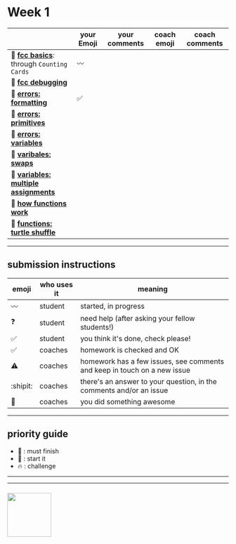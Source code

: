 # Week 1

|  | your Emoji | your comments | coach emoji | coach comments |
| --- | --- | --- | --- | --- |
| :seedling: __[fcc basics](./fcc-basic-js-pt-1.md)__: through ```Counting Cards``` | :wavy_dash: | | | |
| :dash: __[fcc debugging](./fcc-debugging.md)__ | | | | |
| :seedling: __[errors: formatting](./jl-errors-formatting.md)__ | :white_check_mark: | | | |
| :seedling: __[errors: primitives](./jl-errors-primitive-types.md)__ | | | | |
| :seedling: __[errors: variables](./jl-errors-variables.md)__ | | | | |
| :seedling: __[varibales: swaps](./jl-variables-swaps.md)__ | | | | |
| :dash: __[variables: multiple assignments](./jl-variables-multiple.md)__ | | | | |
| :seedling: __[how functions work](./jl-functions.md)__ | | | | |
| :dash: __[functions: turtle shuffle](./jl-turtle-shuffle.md)__ | | | | |

---


## submission instructions

| emoji | who uses it | meaning |
| --- | --- | --- |
|  :wavy_dash: | student | started, in progress  | 
| :question: | student | need help (after asking your fellow students!) | 
| :white_check_mark: | student | you think it's done, check please! | 
| :white_check_mark: | coaches | homework is checked and OK |
| :warning: | coaches | homework has a few issues, see comments and keep in touch on a new issue |
| :shipit: | coaches | there's an answer to your question, in the comments and/or an issue  | 
| :star2: | coaches | you did something awesome |

---

## priority guide

* :seedling: : must finish
* :dash: : start it
* :fire: : challenge

___
___
### <a href="https://hackyourfuture.be" target="_blank"><img src="https://pbs.twimg.com/profile_images/984474625009741824/Bs_qKx6-_400x400.jpg" width="100" height="100"></img></a>

